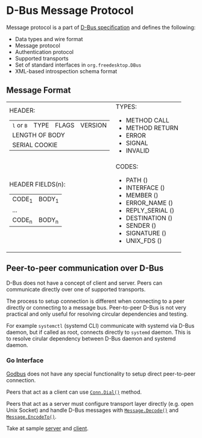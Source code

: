 # D-Bus Message Protocol

Message protocol is a part of [D-Bus specification](https://dbus.freedesktop.org/doc/dbus-specification.html#introduction) and defines the following:
* Data types and wire format
* Message protocol
* Authentication protocol
* Supported transports
* Set of standard interfaces in `org.freedesktop.DBus`
* XML-based introspection schema format

## Message Format
<table>
  <tr>
   <td>
    HEADER:
    <table>
      <tr>
        <td><tt>l</tt> or <tt>B</tt></td>
        <td>TYPE</td>
        <td>FLAGS</td>
        <td>VERSION</td>
      </tr>
      <tr>
        <td colspan="4">LENGTH OF BODY</td>
      </tr>
      <tr>
        <td colspan="4">SERIAL COOKIE</td>
      </tr>
    </table>
   </td>
   <td>
     TYPES:
     <ul>
       <li>METHOD CALL</li>
       <li>METHOD RETURN</li>
       <li>ERROR</li>
       <li>SIGNAL</li>
       <li>INVALID</li>
     </ul>
    </td>
  </tr>

  <tr>
    <td>
      HEADER FIELDS(n):
      <table>
        <tr>
          <td>CODE<sub>1</sub></td>
          <td>BODY<sub>1</sub></td>
        </tr>
        <tr><td colspan="2">...</td></tr>
        <tr>
          <td>CODE<sub>n</sub></td>
          <td>BODY<sub>n</sub></td>
        </tr>
      </table>
    </td>
    <td>
      CODES:
      <ul>
        <li>PATH ()</li>
        <li>INTERFACE ()</li>
        <li>MEMBER ()</li>
        <li>ERROR_NAME ()</li>
        <li>REPLY_SERIAL ()</li>
        <li>DESTINATION ()</li>
        <li>SENDER ()</li>
        <li>SIGNATURE ()</li>
        <li>UNIX_FDS ()</li>
      </ul>
    </td>
  </tr>
</table>

## Peer-to-peer communication over D-Bus
D-Bus does not have a concept of client and server.
Peers can communicate directly over one of supported transports.

The process to setup connection is different when connecting to a peer directly or connecting to a message bus.
Peer-to-peer D-Bus is not very practical and only useful for resolving circular dependencies and testing.

For example `systemctl` (systemd CLI) communicate with systemd via D-Bus daemon,
but if called as root, connects directly to `systemd` daemon.
This is to resolve cirular dependency between D-Bus daemon and systemd daemon.

### Go Interface
[Godbus](https://github.com/godbus/dbus/tree/v5.0.3) does not have any special functionality to setup direct peer-to-peer connection.

Peers that act as a client can use [`Conn.Dial()`](https://github.com/godbus/dbus/blob/v5.0.3/conn.go#L158) method.

Peers that act as a server must configure transport layer directly (e.g. open Unix Socket) and handle D-Bus messages with [`Message.Decode()`](https://github.com/godbus/dbus/blob/v5.0.3/message.go#L125) and [`Message.EncodeTo()`](https://github.com/godbus/dbus/blob/v5.0.3/message.go#L213).
 
Take at sample [server](https://github.com/lvsl/fosdem-2020-go-dbus-systemd/blob/master/cmd/p2p/server.go) and [client](https://github.com/lvsl/fosdem-2020-go-dbus-systemd/blob/master/cmd/p2p/client.go).
